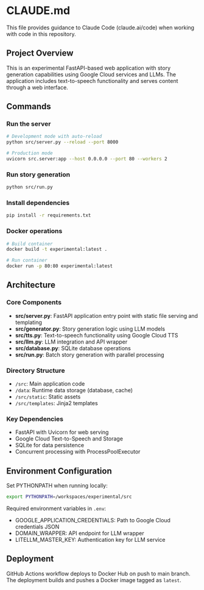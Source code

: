 # CLAUDE.md

This file provides guidance to Claude Code (claude.ai/code) when working with code in this repository.

## Project Overview

This is an experimental FastAPI-based web application with story generation capabilities using Google Cloud services and LLMs. The application includes text-to-speech functionality and serves content through a web interface.

## Commands

### Run the server
```bash
# Development mode with auto-reload
python src/server.py --reload --port 8000

# Production mode
uvicorn src.server:app --host 0.0.0.0 --port 80 --workers 2
```

### Run story generation
```bash
python src/run.py
```

### Install dependencies
```bash
pip install -r requirements.txt
```

### Docker operations
```bash
# Build container
docker build -t experimental:latest .

# Run container
docker run -p 80:80 experimental:latest
```

## Architecture

### Core Components

- **src/server.py**: FastAPI application entry point with static file serving and templating
- **src/generator.py**: Story generation logic using LLM models
- **src/tts.py**: Text-to-speech functionality using Google Cloud TTS
- **src/llm.py**: LLM integration and API wrapper
- **src/database.py**: SQLite database operations
- **src/run.py**: Batch story generation with parallel processing

### Directory Structure

- `/src`: Main application code
- `/data`: Runtime data storage (database, cache)
- `/src/static`: Static assets
- `/src/templates`: Jinja2 templates

### Key Dependencies

- FastAPI with Uvicorn for web serving
- Google Cloud Text-to-Speech and Storage
- SQLite for data persistence
- Concurrent processing with ProcessPoolExecutor

## Environment Configuration

Set PYTHONPATH when running locally:
```bash
export PYTHONPATH=/workspaces/experimental/src
```

Required environment variables in `.env`:
- GOOGLE_APPLICATION_CREDENTIALS: Path to Google Cloud credentials JSON
- DOMAIN_WRAPPER: API endpoint for LLM wrapper
- LITELLM_MASTER_KEY: Authentication key for LLM service

## Deployment

GitHub Actions workflow deploys to Docker Hub on push to main branch. The deployment builds and pushes a Docker image tagged as `latest`.
